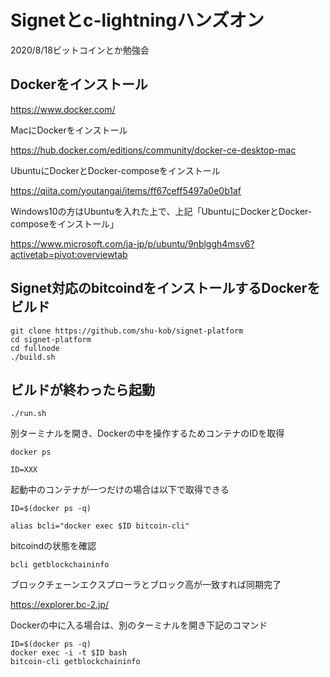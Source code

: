 # Signetとc-lightningハンズオン
2020/8/18ビットコインとか勉強会

## Dockerをインストール

https://www.docker.com/


MacにDockerをインストール

https://hub.docker.com/editions/community/docker-ce-desktop-mac


UbuntuにDockerとDocker-composeをインストール

https://qiita.com/youtangai/items/ff67ceff5497a0e0b1af


Windows10の方はUbuntuを入れた上で、上記「UbuntuにDockerとDocker-composeをインストール」

https://www.microsoft.com/ja-jp/p/ubuntu/9nblggh4msv6?activetab=pivot:overviewtab

## Signet対応のbitcoindをインストールするDockerをビルド

```
git clone https://github.com/shu-kob/signet-platform
cd signet-platform
cd fullnode
./build.sh
```

## ビルドが終わったら起動

```
./run.sh
```

別ターミナルを開き、Dockerの中を操作するためコンテナのIDを取得

```
docker ps
```

```
ID=XXX
```

起動中のコンテナが一つだけの場合は以下で取得できる
```
ID=$(docker ps -q)
```

```
alias bcli="docker exec $ID bitcoin-cli"
```

bitcoindの状態を確認

```
bcli getblockchaininfo
```
ブロックチェーンエクスプローラとブロック高が一致すれば同期完了

https://explorer.bc-2.jp/

Dockerの中に入る場合は、別のターミナルを開き下記のコマンド

```
ID=$(docker ps -q)
docker exec -i -t $ID bash
bitcoin-cli getblockchaininfo
```
